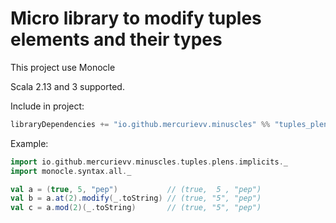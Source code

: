 # Micro library to modify tuples elements and their types

This project use Monocle

Scala 2.13 and 3 supported.

Include in project:
```scala
libraryDependencies += "io.github.mercurievv.minuscles" %% "tuples_plens" % "0.1.1"
```

Example:
```scala
import io.github.mercurievv.minuscles.tuples.plens.implicits._
import monocle.syntax.all._

val a = (true, 5, "pep")           // (true,  5 , "pep")
val b = a.at(2).modify(_.toString) // (true, "5", "pep")
val c = a.mod(2)(_.toString)       // (true, "5", "pep")
```